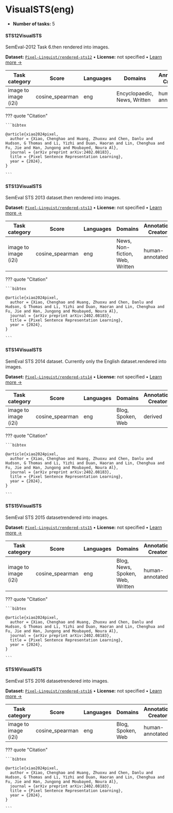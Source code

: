 
# VisualSTS(eng)

<!-- This document is auto-generated. Changes will be overwritten. Please change the generating script. -->

- **Number of tasks:** 5

#### STS12VisualSTS

SemEval-2012 Task 6.then rendered into images.

**Dataset:** [`Pixel-Linguist/rendered-sts12`](https://huggingface.co/datasets/Pixel-Linguist/rendered-sts12) • **License:** not specified • [Learn more →](https://arxiv.org/abs/2402.08183/)

| Task category | Score | Languages | Domains | Annotations Creators | Sample Creation |
|-------|-------|-------|-------|-------|-------|
| image to image (i2i) | cosine_spearman | eng | Encyclopaedic, News, Written | human-annotated | rendered |



??? quote "Citation"


    ```bibtex

    @article{xiao2024pixel,
      author = {Xiao, Chenghao and Huang, Zhuoxu and Chen, Danlu and Hudson, G Thomas and Li, Yizhi and Duan, Haoran and Lin, Chenghua and Fu, Jie and Han, Jungong and Moubayed, Noura Al},
      journal = {arXiv preprint arXiv:2402.08183},
      title = {Pixel Sentence Representation Learning},
      year = {2024},
    }

    ```




#### STS13VisualSTS

SemEval STS 2013 dataset.then rendered into images.

**Dataset:** [`Pixel-Linguist/rendered-sts13`](https://huggingface.co/datasets/Pixel-Linguist/rendered-sts13) • **License:** not specified • [Learn more →](https://arxiv.org/abs/2402.08183/)

| Task category | Score | Languages | Domains | Annotations Creators | Sample Creation |
|-------|-------|-------|-------|-------|-------|
| image to image (i2i) | cosine_spearman | eng | News, Non-fiction, Web, Written | human-annotated | rendered |



??? quote "Citation"


    ```bibtex

    @article{xiao2024pixel,
      author = {Xiao, Chenghao and Huang, Zhuoxu and Chen, Danlu and Hudson, G Thomas and Li, Yizhi and Duan, Haoran and Lin, Chenghua and Fu, Jie and Han, Jungong and Moubayed, Noura Al},
      journal = {arXiv preprint arXiv:2402.08183},
      title = {Pixel Sentence Representation Learning},
      year = {2024},
    }

    ```




#### STS14VisualSTS

SemEval STS 2014 dataset. Currently only the English dataset.rendered into images.

**Dataset:** [`Pixel-Linguist/rendered-sts14`](https://huggingface.co/datasets/Pixel-Linguist/rendered-sts14) • **License:** not specified • [Learn more →](https://arxiv.org/abs/2402.08183/)

| Task category | Score | Languages | Domains | Annotations Creators | Sample Creation |
|-------|-------|-------|-------|-------|-------|
| image to image (i2i) | cosine_spearman | eng | Blog, Spoken, Web | derived | rendered |



??? quote "Citation"


    ```bibtex

    @article{xiao2024pixel,
      author = {Xiao, Chenghao and Huang, Zhuoxu and Chen, Danlu and Hudson, G Thomas and Li, Yizhi and Duan, Haoran and Lin, Chenghua and Fu, Jie and Han, Jungong and Moubayed, Noura Al},
      journal = {arXiv preprint arXiv:2402.08183},
      title = {Pixel Sentence Representation Learning},
      year = {2024},
    }

    ```




#### STS15VisualSTS

SemEval STS 2015 datasetrendered into images.

**Dataset:** [`Pixel-Linguist/rendered-sts15`](https://huggingface.co/datasets/Pixel-Linguist/rendered-sts15) • **License:** not specified • [Learn more →](https://arxiv.org/abs/2402.08183/)

| Task category | Score | Languages | Domains | Annotations Creators | Sample Creation |
|-------|-------|-------|-------|-------|-------|
| image to image (i2i) | cosine_spearman | eng | Blog, News, Spoken, Web, Written | human-annotated | rendered |



??? quote "Citation"


    ```bibtex

    @article{xiao2024pixel,
      author = {Xiao, Chenghao and Huang, Zhuoxu and Chen, Danlu and Hudson, G Thomas and Li, Yizhi and Duan, Haoran and Lin, Chenghua and Fu, Jie and Han, Jungong and Moubayed, Noura Al},
      journal = {arXiv preprint arXiv:2402.08183},
      title = {Pixel Sentence Representation Learning},
      year = {2024},
    }

    ```




#### STS16VisualSTS

SemEval STS 2016 datasetrendered into images.

**Dataset:** [`Pixel-Linguist/rendered-sts16`](https://huggingface.co/datasets/Pixel-Linguist/rendered-sts16) • **License:** not specified • [Learn more →](https://arxiv.org/abs/2402.08183/)

| Task category | Score | Languages | Domains | Annotations Creators | Sample Creation |
|-------|-------|-------|-------|-------|-------|
| image to image (i2i) | cosine_spearman | eng | Blog, Spoken, Web | human-annotated | rendered |



??? quote "Citation"


    ```bibtex

    @article{xiao2024pixel,
      author = {Xiao, Chenghao and Huang, Zhuoxu and Chen, Danlu and Hudson, G Thomas and Li, Yizhi and Duan, Haoran and Lin, Chenghua and Fu, Jie and Han, Jungong and Moubayed, Noura Al},
      journal = {arXiv preprint arXiv:2402.08183},
      title = {Pixel Sentence Representation Learning},
      year = {2024},
    }

    ```

